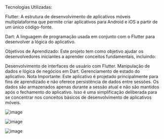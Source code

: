 Tecnologias Utilizadas:

Flutter: A estrutura de desenvolvimento de aplicativos móveis multiplataforma que permite criar aplicativos para Android e iOS a partir de um único código-fonte.

Dart: A linguagem de programação usada em conjunto com o Flutter para desenvolver a lógica do aplicativo.

Objetivos de Aprendizado:
Este projeto tem como objetivo ajudar os desenvolvedores iniciantes a aprender conceitos fundamentais, incluindo:

Desenvolvimento de interfaces de usuário com Flutter.
Manipulação de dados e lógica de negócios em Dart.
Gerenciamento de estado do aplicativo.
Nota Importante:
Este aplicativo é projetado principalmente para fins de aprendizado e não oferece persistência de dados entre sessões. Os dados são armazenados apenas durante a sessão atual e não são mantidos após o fechamento do aplicativo. Isso é uma simplificação deliberada para se concentrar nos conceitos básicos de desenvolvimento de aplicativos móveis.

![image](https://github.com/gabriellima3/app-despesas-pessoais/assets/99371050/0bc7b1b7-311f-4f2c-affc-cb6571ce8030)

![image](https://github.com/gabriellima3/app-despesas-pessoais/assets/99371050/7e862ecb-421c-4cb5-97e6-560eb254420f)

![image](https://github.com/gabriellima3/app-despesas-pessoais/assets/99371050/481c0b25-b8de-4ad4-bc21-f69041346297)


